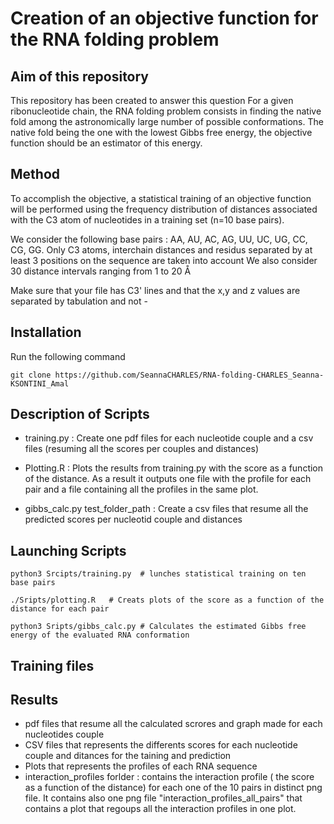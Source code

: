 # Creation of an objective function for the RNA folding problem
## Aim of this repository

This repository has been created to answer this question For a given ribonucleotide chain, the RNA folding problem consists in finding the native fold among the astronomically large number of possible conformations. The native fold being the one with the lowest Gibbs free energy, the objective function should be an estimator of this energy.

## Method 

To accomplish the objective, a statistical training of an objective function will be performed using the frequency distribution of distances associated with the C3 atom of nucleotides in a training set (n=10 base pairs).

We consider the following base pairs : AA, AU, AC, AG, UU, UC, UG, CC, CG, GG. 
Only C3 atoms, interchain distances and residus separated by at least 3 positions on the sequence are taken into account 
We also consider 30 distance intervals ranging from 1 to 20 Å

Make sure that your file has C3' lines and that the x,y and z values are separated by tabulation and not -
## Installation

Run the following command

```
git clone https://github.com/SeannaCHARLES/RNA-folding-CHARLES_Seanna-KSONTINI_Amal

```

## Description of Scripts

- training.py : Create one pdf files for each nucleotide couple and a csv files (resuming all the scores per couples and distances)

- Plotting.R : Plots the results from training.py with the score as a function of the distance. As a result it outputs one file with the profile for each pair and a file containing all the profiles in the same plot. 

- gibbs_calc.py test_folder_path : Create a csv files that resume all the predicted scores per nucleotid couple and distances


## Launching Scripts
```
python3 Srcipts/training.py  # lunches statistical training on ten base pairs 

./Sripts/plotting.R   # Creats plots of the score as a function of the distance for each pair

python3 Sripts/gibbs_calc.py # Calculates the estimated Gibbs free energy of the evaluated RNA conformation

```

## Training files

## Results

- pdf files that resume all the calculated scrores and graph made for each nucleotides couple
- CSV files that represents the differents scores for each nucleotide couple and ditances for the taining and prediction
- Plots that represents the profiles of each RNA sequence
- interaction_profiles forlder : contains the interaction profile ( the score as a
function of the distance) for each one of the 10 pairs in distinct png file. It contains also one png file "interaction_profiles_all_pairs" that contains a plot that regoups all the interaction profiles in one plot.



